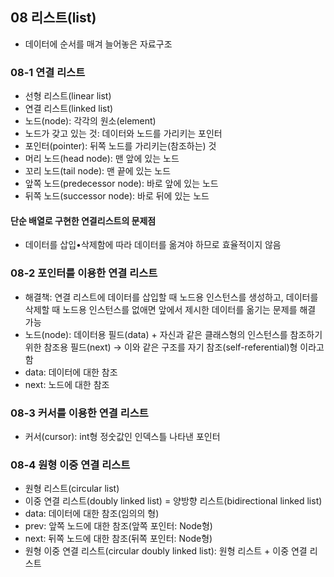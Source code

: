 ## 08 리스트(list)
- 데이터에 순서를 매겨 늘어놓은 자료구조

### 08-1 연결 리스트
- 선형 리스트(linear list)
- 연결 리스트(linked list)
- 노드(node): 각각의 원소(element)
- 노드가 갖고 있는 것: 데이터와 노드를 가리키는 포인터
- 포인터(pointer): 뒤쪽 노드를 가리키는(참조하는) 것
- 머리 노드(head node): 맨 앞에 있는 노드
- 꼬리 노드(tail node): 맨 끝에 있는 노드
- 앞쪽 노드(predecessor node): 바로 앞에 있는 노드
- 뒤쪽 노드(successor node): 바로 뒤에 있는 노드

#### 단순 배열로 구현한 연결리스트의 문제점
- 데이터를 삽입•삭제함에 따라 데이터를 옮겨야 하므로 효율적이지 않음

### 08-2 포인터를 이용한 연결 리스트
- 해결책: 연결 리스트에 데이터를 삽입할 때 노드용 인스턴스를 생성하고, 데이터를 삭제할 때 노드용 인스턴스를 없애면 앞에서 제시한 데이터를 옮기는 문제를 해결 가능
- 노드(node): 데이터용 필드(data) + 자신과 같은 클래스형의 인스턴스를 참조하기 위한 참조용 필드(next)
→ 이와 같은 구조를 자기 참조(self-referential)형 이라고 함
- data: 데이터에 대한 참조
- next: 노드에 대한 참조

### 08-3 커서를 이용한 연결 리스트
- 커서(cursor): int형 정숫값인 인덱스틀 나타낸 포인터

### 08-4 원형 이중 연결 리스트
- 원형 리스트(circular list)
- 이중 연결 리스트(doubly linked list) = 양방향 리스트(bidirectional linked list)
- data: 데이터에 대한 참조(임의의 형)
- prev: 앞쪽 노드에 대한 참조(앞쪽 포인터: Node형)
- next: 뒤쪽 노드에 대한 참조(뒤쪽 포인터: Node형)
- 원형 이중 연결 리스트(circular doubly linked list): 원형 리스트 + 이중 연결 리스트